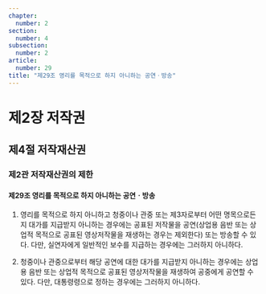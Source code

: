 ```yaml
---
chapter:
  number: 2
section:
  number: 4
subsection:
  number: 2
article:
  number: 29
title: "제29조 영리를 목적으로 하지 아니하는 공연ㆍ방송"
---
```


# 제2장 저작권

## 제4절 저작재산권

### 제2관 저작재산권의 제한

#### 제29조 영리를 목적으로 하지 아니하는 공연ㆍ방송

1. 영리를 목적으로 하지 아니하고 청중이나 관중 또는 제3자로부터 어떤 명목으로든지 대가를 지급받지 아니하는 경우에는 공표된 저작물을 공연(상업용 음반 또는 상업적 목적으로 공표된 영상저작물을 재생하는 경우는 제외한다) 또는 방송할 수 있다. 다만, 실연자에게 일반적인 보수를 지급하는 경우에는 그러하지 아니하다.

2. 청중이나 관중으로부터 해당 공연에 대한 대가를 지급받지 아니하는 경우에는 상업용 음반 또는 상업적 목적으로 공표된 영상저작물을 재생하여 공중에게 공연할 수 있다. 다만, 대통령령으로 정하는 경우에는 그러하지 아니하다.
